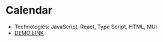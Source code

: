 # Calendar
- Technologies: JavaScript, React, Type Script, HTML, MUI
- [DEMO LINK](https://jhesher.github.io/react-ts__calendar/)
